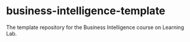 # business-intelligence-template
The template repository for the Business Intelligence course on Learning Lab.
